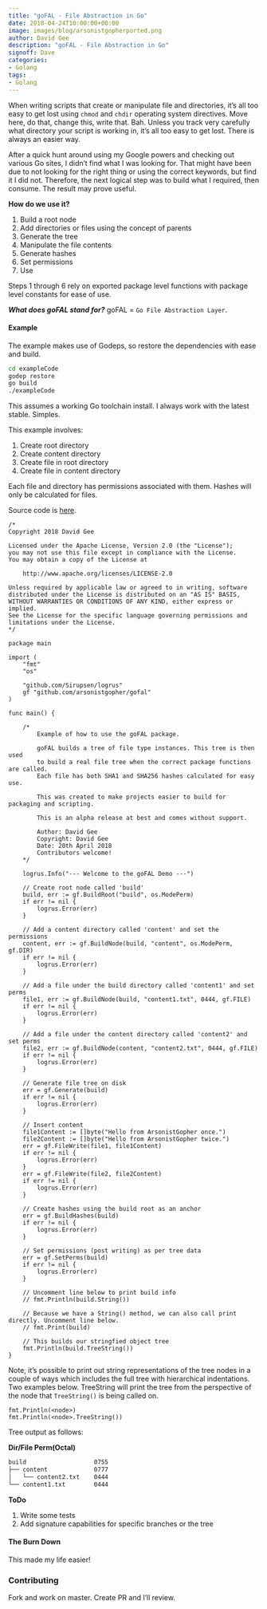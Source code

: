 ```yaml
---
title: "goFAL - File Abstraction in Go"
date: 2018-04-24T10:00:00+00:00
image: images/blog/arsonistgopherported.png
author: David Gee
description: "goFAL - File Abstraction in Go"
signoff: Dave
categories:
- Golang
tags:
- Golang
---
```


When writing scripts that create or manipulate file and directories, it’s all too easy to get lost using `chmod` and `chdir` operating system directives. Move here, do that, change this, write that. Bah. Unless you track very carefully what directory your script is working in, it’s all too easy to get lost. There is always an easier way.

After a quick hunt around using my Google powers and checking out various Go sites, I didn’t find what I was looking for. That might have been due to not looking for the right thing or using the correct keywords, but find it I did not. Therefore, the next logical step was to build what I required, then consume. The result may prove useful.

__How do we use it?__

1. Build a root node
2. Add directories or files using the concept of parents
3. Generate the tree
4. Manipulate the file contents
5. Generate hashes
6. Set permissions
7. Use

Steps 1 through 6 rely on exported package level functions with package level constants for ease of use.

*__What does goFAL stand for?__* goFAL = `Go File Abstraction Layer`.

#### Example

The example makes use of Godeps, so restore the dependencies with ease and build.

```bash
cd exampleCode
godep restore
go build
./exampleCode
```

This assumes a working Go toolchain install. I always work with the latest stable. Simples.

This example involves:

1. Create root directory
2. Create content directory
3. Create file in root directory
4. Create file in content directory

Each file and directory has permissions associated with them. Hashes will only be calculated for files.

Source code is [here](https://github.com/arsonistgopher/gofal.git).

```golang
/*
Copyright 2018 David Gee

Licensed under the Apache License, Version 2.0 (the "License");
you may not use this file except in compliance with the License.
You may obtain a copy of the License at

    http://www.apache.org/licenses/LICENSE-2.0

Unless required by applicable law or agreed to in writing, software
distributed under the License is distributed on an "AS IS" BASIS,
WITHOUT WARRANTIES OR CONDITIONS OF ANY KIND, either express or implied.
See the License for the specific language governing permissions and
limitations under the License.
*/

package main

import (
	"fmt"
	"os"

	"github.com/Sirupsen/logrus"
	gf "github.com/arsonistgopher/gofal"
)

func main() {

	/*
		Example of how to use the goFAL package.

		goFAL builds a tree of file type instances. This tree is then used
		to build a real file tree when the correct package functions are called.
		Each file has both SHA1 and SHA256 hashes calculated for easy use.

		This was created to make projects easier to build for packaging and scripting.

		This is an alpha release at best and comes without support.

		Author: David Gee
		Copyright: David Gee
		Date: 20th April 2018
		Contributors welcome!
	*/

	logrus.Info("--- Welcome to the goFAL Demo ---")

	// Create root node called 'build'
	build, err := gf.BuildRoot("build", os.ModePerm)
	if err != nil {
		logrus.Error(err)
	}

	// Add a content directory called 'content' and set the permissions
	content, err := gf.BuildNode(build, "content", os.ModePerm, gf.DIR)
	if err != nil {
		logrus.Error(err)
	}

	// Add a file under the build directory called 'content1' and set perms
	file1, err := gf.BuildNode(build, "content1.txt", 0444, gf.FILE)
	if err != nil {
		logrus.Error(err)
	}

	// Add a file under the content directory called 'content2' and set perms
	file2, err := gf.BuildNode(content, "content2.txt", 0444, gf.FILE)
	if err != nil {
		logrus.Error(err)
	}

	// Generate file tree on disk
	err = gf.Generate(build)
	if err != nil {
		logrus.Error(err)
	}

	// Insert content
	file1Content := []byte("Hello from ArsonistGopher once.")
	file2Content := []byte("Hello from ArsonistGopher twice.")
	err = gf.FileWrite(file1, file1Content)
	if err != nil {
		logrus.Error(err)
	}
	err = gf.FileWrite(file2, file2Content)
	if err != nil {
		logrus.Error(err)
	}

	// Create hashes using the build root as an anchor
	err = gf.BuildHashes(build)
	if err != nil {
		logrus.Error(err)
	}

	// Set permissions (post writing) as per tree data
	err = gf.SetPerms(build)
	if err != nil {
		logrus.Error(err)
	}

	// Uncomment line below to print build info
	// fmt.Println(build.String())

	// Because we have a String() method, we can also call print directly. Uncomment line below.
	// fmt.Print(build)

	// This builds our stringfied object tree
	fmt.Println(build.TreeString())
}
```

Note, it’s possible to print out string representations of the tree nodes in a couple of ways which includes the full tree with hierarchical indentations. Two examples below. TreeString will print the tree from the perspective of the node that `TreeString()` is being called on.

```plaintext
fmt.Println(<node>)
fmt.Println(<node>.TreeString())
```

Tree output as follows:

__Dir/File Perm(Octal)__

```bash
build                   0755
├── content             0777
│   └── content2.txt    0444
└── content1.txt        0444
```

__ToDo__
1. Write some tests
2. Add signature capabilities for specific branches or the tree

#### The Burn Down
This made my life easier!

### Contributing
Fork and work on master. Create PR and I’ll review.
